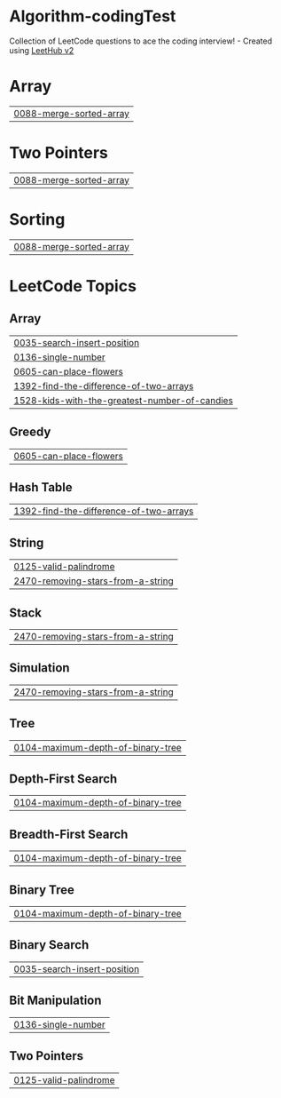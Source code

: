 # Algorithm-codingTest
Collection of LeetCode questions to ace the coding interview! - Created using [LeetHub v2](https://github.com/arunbhardwaj/LeetHub-2.0)


# Array
|  |
| ------- |
| [0088-merge-sorted-array](https://github.com/michelle9876/Algorithm-codingTest/tree/master/0088-merge-sorted-array) |
# Two Pointers
|  |
| ------- |
| [0088-merge-sorted-array](https://github.com/michelle9876/Algorithm-codingTest/tree/master/0088-merge-sorted-array) |
# Sorting
|  |
| ------- |
| [0088-merge-sorted-array](https://github.com/michelle9876/Algorithm-codingTest/tree/master/0088-merge-sorted-array) |
<!---LeetCode Topics Start-->
# LeetCode Topics
## Array
|  |
| ------- |
| [0035-search-insert-position](https://github.com/michelle9876/Algorithm-codingTest/tree/master/0035-search-insert-position) |
| [0136-single-number](https://github.com/michelle9876/Algorithm-codingTest/tree/master/0136-single-number) |
| [0605-can-place-flowers](https://github.com/michelle9876/Algorithm-codingTest/tree/master/0605-can-place-flowers) |
| [1392-find-the-difference-of-two-arrays](https://github.com/michelle9876/Algorithm-codingTest/tree/master/1392-find-the-difference-of-two-arrays) |
| [1528-kids-with-the-greatest-number-of-candies](https://github.com/michelle9876/Algorithm-codingTest/tree/master/1528-kids-with-the-greatest-number-of-candies) |
## Greedy
|  |
| ------- |
| [0605-can-place-flowers](https://github.com/michelle9876/Algorithm-codingTest/tree/master/0605-can-place-flowers) |
## Hash Table
|  |
| ------- |
| [1392-find-the-difference-of-two-arrays](https://github.com/michelle9876/Algorithm-codingTest/tree/master/1392-find-the-difference-of-two-arrays) |
## String
|  |
| ------- |
| [0125-valid-palindrome](https://github.com/michelle9876/Algorithm-codingTest/tree/master/0125-valid-palindrome) |
| [2470-removing-stars-from-a-string](https://github.com/michelle9876/Algorithm-codingTest/tree/master/2470-removing-stars-from-a-string) |
## Stack
|  |
| ------- |
| [2470-removing-stars-from-a-string](https://github.com/michelle9876/Algorithm-codingTest/tree/master/2470-removing-stars-from-a-string) |
## Simulation
|  |
| ------- |
| [2470-removing-stars-from-a-string](https://github.com/michelle9876/Algorithm-codingTest/tree/master/2470-removing-stars-from-a-string) |
## Tree
|  |
| ------- |
| [0104-maximum-depth-of-binary-tree](https://github.com/michelle9876/Algorithm-codingTest/tree/master/0104-maximum-depth-of-binary-tree) |
## Depth-First Search
|  |
| ------- |
| [0104-maximum-depth-of-binary-tree](https://github.com/michelle9876/Algorithm-codingTest/tree/master/0104-maximum-depth-of-binary-tree) |
## Breadth-First Search
|  |
| ------- |
| [0104-maximum-depth-of-binary-tree](https://github.com/michelle9876/Algorithm-codingTest/tree/master/0104-maximum-depth-of-binary-tree) |
## Binary Tree
|  |
| ------- |
| [0104-maximum-depth-of-binary-tree](https://github.com/michelle9876/Algorithm-codingTest/tree/master/0104-maximum-depth-of-binary-tree) |
## Binary Search
|  |
| ------- |
| [0035-search-insert-position](https://github.com/michelle9876/Algorithm-codingTest/tree/master/0035-search-insert-position) |
## Bit Manipulation
|  |
| ------- |
| [0136-single-number](https://github.com/michelle9876/Algorithm-codingTest/tree/master/0136-single-number) |
## Two Pointers
|  |
| ------- |
| [0125-valid-palindrome](https://github.com/michelle9876/Algorithm-codingTest/tree/master/0125-valid-palindrome) |
<!---LeetCode Topics End-->